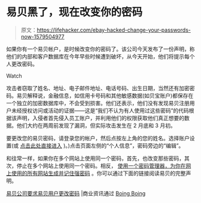 # 易贝黑了，现在改变你的密码

> 原文：<https://lifehacker.com/ebay-hacked-change-your-passwords-now-1579504977>

如果你有一个易贝帐户，是时候改变你的密码了。该公司今天发布了一份声明，称他们的内部和客户数据库在今年早些时候遭到破坏，从今天开始，他们将提示每个人更改密码。

Watch

攻击者窃取了姓名、地址、电子邮件地址、电话号码、出生日期，当然还有加密密码。易贝解释说，金融信息，如信用卡号码和其他敏感数据(如贝宝账户)都保存在一个独立的加密数据库中，不会受到损害。他们还表示，他们没有发现易贝注册用户未经授权访问或活动的证据——这是“我们不认为有人使用过这些密码”的代码根据该声明，入侵者首先侵入员工账户，并利用他们的权限获取他们真正想要的数据。他们大约在两周前发现了漏洞，但实际攻击发生在 2 月底和 3 月初。

要更改您的易贝密码，请登录您的帐户，然后点按左上角的您的姓名。选择账户设置(或 [点击此处直接进入](http://my.ebay.com/ws/eBayISAPI.dll?MyEbay&CurrentPage=MyeBayMyAccounts) )。)点击页面左侧的“个人信息”，密码旁边的“编辑”。

和往常一样，如果你在多个网站上使用同一个密码，首先，也改变那些密码，其次，停止在多个网站上使用同一个密码。相反， [使用一个密码管理器，为你在网上使用的所有网站生成并记住强密码](https://lifehacker.com/how-to-audit-and-update-your-passwords-after-a-service-5712907) 。你可以通过下面的链接阅读易贝的完整声明。

[易贝公司要求易贝用户更改密码](http://www.businesswire.com/news/home/20140521005813/en/eBay-To%C2%A0Ask-eBay-Users-Change-Passwords#.U3ysFi8ZfH3) |商业资讯通过 [Boing Boing](http://boingboing.net/2014/05/21/ebay-hacked-every-user-must-c.html)